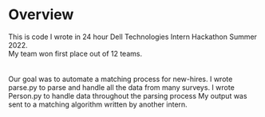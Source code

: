 # Overview

This is code I wrote in 24 hour Dell Technologies Intern Hackathon Summer 2022. <br>
My team won first place out of 12 teams.<br>
<br>
<br>
Our goal was to automate a matching process for new-hires. 
I wrote parse.py to parse and handle all the data from many surveys.
I wrote Person.py to handle data throughout the parsing process
My output was sent to a matching algorithm written by another intern.
